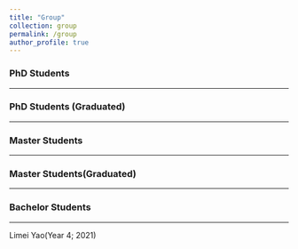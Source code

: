 ```yaml
---
title: "Group"
collection: group
permalink: /group
author_profile: true
---
```


### PhD Students
------

### PhD Students (Graduated)
------

### Master Students
------

### Master Students(Graduated)
------

### Bachelor Students
------
Limei Yao(Year 4; 2021)

